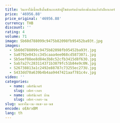 ```yaml
---
title: วินเทจไม้เนื้อแข็งลิ้นชักแกะสลักตู้ไซด์บอร์ดบ้านห้องนั่งเล่นเก้าถังล็อกเกอร์
price: '46956.88'
price_original: '46956.88'
currency: THB
discount: ''
rating: 4
volume: 71
image: Sb60d788099c9475b82098fb95452ba93t.jpg
images:
  - Sb60d788099c9475b82098fb95452ba93t.jpg
  - Sa0792e043cc345caaa4ee068cd587307i.jpg
  - Sb5eef08ee8d84e3b8c52cfb3415d8f63O.jpg
  - Sab7a27c283114371b3879fc51b84e9c0N.jpg
  - S26738813a1c2492e88787c73255ec273U.jpg
  - S433dd70a639b4b4aa9447421aaf781c4v.jpg
video: ''
categories:
  - name: เฟอร์นิเจอร์
    slug: เฟอร-เจอร
  - name: เฟอร์นิเจอร์ บ้าน
    slug: เฟอร-เจอร-าน
slug: นเทจไม-เน-อแข-งล-นช
encode: oEArxBM
lang: th
---
```

  